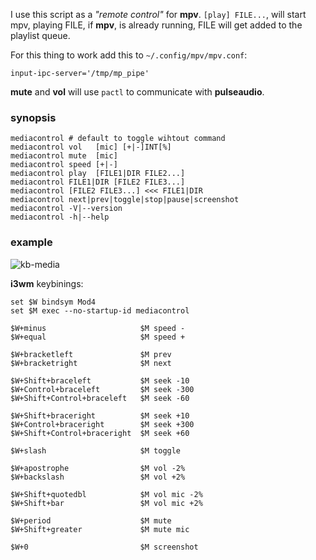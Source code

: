 I use this script as a *"remote control"* for **mpv**.
`[play] FILE...`, will start mpv, playing FILE, if **mpv**,
is already running, FILE will get added to the playlist queue.

For this thing to work add this to `~/.config/mpv/mpv.conf`:  
```text
input-ipc-server='/tmp/mp_pipe'
```

**mute** and **vol** will use `pactl` to communicate
with **pulseaudio**.

### synopsis

```text
mediacontrol # default to toggle wihtout command
mediacontrol vol   [mic] [+|-]INT[%]
mediacontrol mute  [mic]
mediacontrol speed [+|-]
mediacontrol play  [FILE1|DIR FILE2...]
mediacontrol FILE1|DIR [FILE2 FILE3...]
mediacontrol [FILE2 FILE3...] <<< FILE1|DIR
mediacontrol next|prev|toggle|stop|pause|screenshot
mediacontrol -V|--version
mediacontrol -h|--help
```

### example

![kb-media](https://user-images.githubusercontent.com/2143465/178060311-d4cd0ebd-866e-4d48-abd3-b3e42b66f7c2.png)


**i3wm** keybinings:  
```
set $W bindsym Mod4
set $M exec --no-startup-id mediacontrol

$W+minus                     $M speed -
$W+equal                     $M speed +

$W+bracketleft               $M prev 
$W+bracketright              $M next

$W+Shift+braceleft           $M seek -10
$W+Control+braceleft         $M seek -300
$W+Shift+Control+braceleft   $M seek -60

$W+Shift+braceright          $M seek +10
$W+Control+braceright        $M seek +300
$W+Shift+Control+braceright  $M seek +60

$W+slash                     $M toggle

$W+apostrophe                $M vol -2%
$W+backslash                 $M vol +2%

$W+Shift+quotedbl            $M vol mic -2%
$W+Shift+bar                 $M vol mic +2%

$W+period                    $M mute
$W+Shift+greater             $M mute mic

$W+0                         $M screenshot
```

